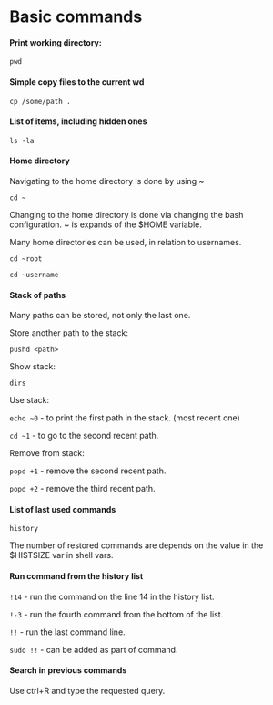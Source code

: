 # Basic commands

#### Print working directory:

` pwd `

#### Simple copy files to the current wd

` cp /some/path . `

#### List of items, including hidden ones

` ls -la `

#### Home directory

Navigating to the home directory is done by using ~

` cd ~ `

Changing to the home directory is done via changing the bash configuration.
~ is expands of the $HOME variable.

Many home directories can be used, in relation to usernames.

` cd ~root `

` cd ~username `

#### Stack of paths

Many paths can be stored, not only the last one.

Store another path to the stack:

` pushd <path> `

Show stack:

` dirs `

Use stack:

` echo ~0 ` - to print the first path in the stack. (most recent one)

` cd ~1 ` - to go to the second recent path.

Remove from stack:

` popd +1 ` - remove the second recent path.

` popd +2 ` - remove the third recent path.

#### List of last used commands

` history `

The number of restored commands are depends on the value in the $HISTSIZE var in shell vars.

#### Run command from the history list

` !14 ` - run the command on the line 14 in the history list.

` !-3 ` - run the fourth command from the bottom of the list.

` !! ` - run the last command line.

` sudo !! ` - can be added as part of command.

#### Search in previous commands

Use ctrl+R and type the requested query.


